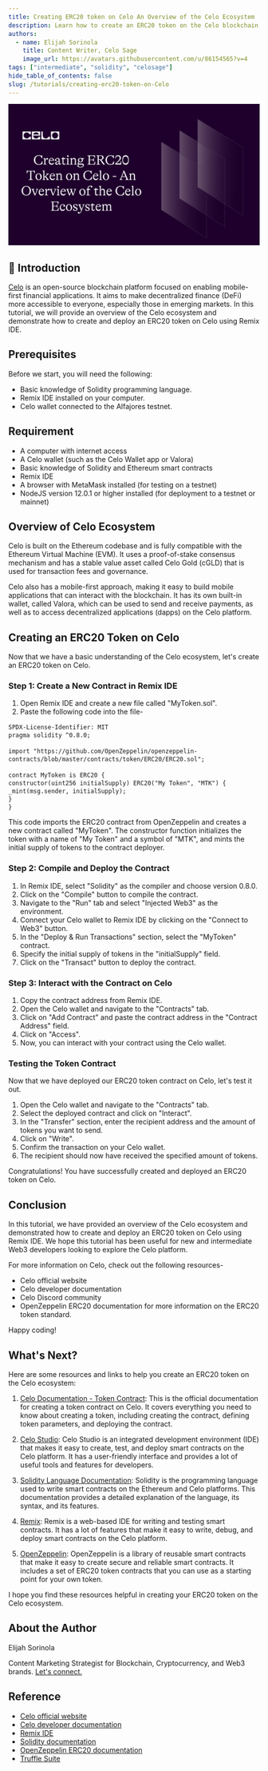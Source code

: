 ```yaml
---
title: Creating ERC20 token on Celo An Overview of the Celo Ecosystem
description: Learn how to create an ERC20 token on the Celo blockchain using Remix IDE.
authors:
  - name: Elijah Sorinola
    title: Content Writer, Celo Sage
    image_url: https://avatars.githubusercontent.com/u/86154565?v=4
tags: ["intermediate", "solidity", "celosage"]
hide_table_of_contents: false
slug: /tutorials/creating-erc20-token-on-Celo
---
```


![header](../../src/data-tutorials/showcase/intermediate/erc20.png)

## 🌱 Introduction

[Celo](https://blog.celo.org/an-introductory-guide-to-celo-b185c62d3067) is an open-source blockchain platform focused on enabling mobile-first financial applications. It aims to make decentralized finance (DeFi) more accessible to everyone, especially those in emerging markets. In this tutorial, we will provide an overview of the Celo ecosystem and demonstrate how to create and deploy an ERC20 token on Celo using Remix IDE.

## Prerequisites

Before we start, you will need the following:

- Basic knowledge of Solidity programming language.
- Remix IDE installed on your computer.
- Celo wallet connected to the Alfajores testnet.

## Requirement

- A computer with internet access
- A Celo wallet (such as the Celo Wallet app or Valora)
- Basic knowledge of Solidity and Ethereum smart contracts
- Remix IDE
- A browser with MetaMask installed (for testing on a testnet)
- NodeJS version 12.0.1 or higher installed (for deployment to a testnet or mainnet)

## Overview of Celo Ecosystem

Celo is built on the Ethereum codebase and is fully compatible with the Ethereum Virtual Machine (EVM). It uses a proof-of-stake consensus mechanism and has a stable value asset called Celo Gold (cGLD) that is used for transaction fees and governance.

Celo also has a mobile-first approach, making it easy to build mobile applications that can interact with the blockchain. It has its own built-in wallet, called Valora, which can be used to send and receive payments, as well as to access decentralized applications (dapps) on the Celo platform.

## Creating an ERC20 Token on Celo

Now that we have a basic understanding of the Celo ecosystem, let's create an ERC20 token on Celo.

### Step 1: Create a New Contract in Remix IDE

1. Open Remix IDE and create a new file called "MyToken.sol".
2. Paste the following code into the file-

```solidity
SPDX-License-Identifier: MIT
pragma solidity ^0.8.0;

import "https://github.com/OpenZeppelin/openzeppelin-contracts/blob/master/contracts/token/ERC20/ERC20.sol";

contract MyToken is ERC20 {
constructor(uint256 initialSupply) ERC20("My Token", "MTK") {
_mint(msg.sender, initialSupply);
}
}
```

This code imports the ERC20 contract from OpenZeppelin and creates a new contract called "MyToken". The constructor function initializes the token with a name of "My Token" and a symbol of "MTK", and mints the initial supply of tokens to the contract deployer.

### Step 2: Compile and Deploy the Contract

1. In Remix IDE, select "Solidity" as the compiler and choose version 0.8.0.
2. Click on the "Compile" button to compile the contract.
3. Navigate to the "Run" tab and select "Injected Web3" as the environment.
4. Connect your Celo wallet to Remix IDE by clicking on the "Connect to Web3" button.
5. In the "Deploy & Run Transactions" section, select the "MyToken" contract.
6. Specify the initial supply of tokens in the "initialSupply" field.
7. Click on the "Transact" button to deploy the contract.

### Step 3: Interact with the Contract on Celo

1. Copy the contract address from Remix IDE.
2. Open the Celo wallet and navigate to the "Contracts" tab.
3. Click on "Add Contract" and paste the contract address in the "Contract Address" field.
4. Click on "Access".
5. Now, you can interact with your contract using the Celo wallet.

### Testing the Token Contract

Now that we have deployed our ERC20 token contract on Celo, let's test it out.

1. Open the Celo wallet and navigate to the "Contracts" tab.
2. Select the deployed contract and click on "Interact".
3. In the "Transfer" section, enter the recipient address and the amount of tokens you want to send.
4. Click on "Write".
5. Confirm the transaction on your Celo wallet.
6. The recipient should now have received the specified amount of tokens.

Congratulations! You have successfully created and deployed an ERC20 token on Celo.

## Conclusion

In this tutorial, we have provided an overview of the Celo ecosystem and demonstrated how to create and deploy an ERC20 token on Celo using Remix IDE. We hope this tutorial has been useful for new and intermediate Web3 developers looking to explore the Celo platform.

For more information on Celo, check out the following resources-

- Celo official website
- Celo developer documentation
- Celo Discord community
- OpenZeppelin ERC20 documentation for more information on the ERC20 token standard.

Happy coding!

## What's Next?

Here are some resources and links to help you create an ERC20 token on the Celo ecosystem:

1. [Celo Documentation - Token Contract](https://docs.celo.org/celo-codebase/protocol/smart-contracts/token-contracts): This is the official documentation for creating a token contract on Celo. It covers everything you need to know about creating a token, including creating the contract, defining token parameters, and deploying the contract.

2. [Celo Studio](https://celo.org/developers/studio/): Celo Studio is an integrated development environment (IDE) that makes it easy to create, test, and deploy smart contracts on the Celo platform. It has a user-friendly interface and provides a lot of useful tools and features for developers.

3. [Solidity Language Documentation](https://solidity.readthedocs.io/): Solidity is the programming language used to write smart contracts on the Ethereum and Celo platforms. This documentation provides a detailed explanation of the language, its syntax, and its features.

4. [Remix](https://remix.ethereum.org/): Remix is a web-based IDE for writing and testing smart contracts. It has a lot of features that make it easy to write, debug, and deploy smart contracts on the Celo platform.

5. [OpenZeppelin](https://openzeppelin.com/contracts/): OpenZeppelin is a library of reusable smart contracts that make it easy to create secure and reliable smart contracts. It includes a set of ERC20 token contracts that you can use as a starting point for your own token.

I hope you find these resources helpful in creating your ERC20 token on the Celo ecosystem.

## About the Author

Elijah Sorinola

Content Marketing Strategist for Blockchain, Cryptocurrency, and Web3 brands. [Let's connect.](https://www.linkedin.com/in/sorinola/)

## Reference

- [Celo official website](https://celo.org/)
- [Celo developer documentation](https://docs.celo.org/)
- [Remix IDE](https://remix.ethereum.org/)
- [Solidity documentation](https://docs.soliditylang.org/en/v0.8.19/)
- [OpenZeppelin ERC20 documentation](https://docs.openzeppelin.com/contracts/3.x/api/token/erc20)
- [Truffle Suite](https://trufflesuite.com/docs/truffle/overview)
